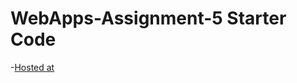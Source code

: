 # WebApps-Assignment-5 Starter Code
-[Hosted at](https://44-563-web-apps-f22.github.io/44563-webapps-assignment-5-BharathMopuru/insects)
